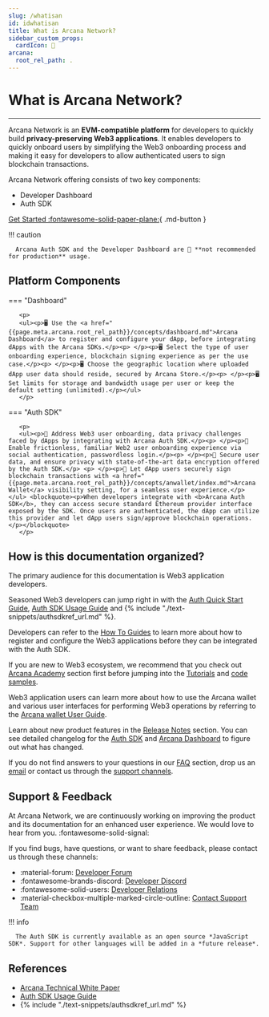 ```yaml
---
slug: /whatisan
id: idwhatisan
title: What is Arcana Network?
sidebar_custom_props:
  cardIcon: 📝
arcana:
  root_rel_path: .
---
```


# What is Arcana Network?

[Arcana Technical White Paper]: https://www.notion.so/Arcana-Technical-Docs-a1d7fd0d2970452586c693e4fee14d08

---

Arcana Network is an **EVM-compatible platform** for developers to quickly build **privacy-preserving Web3 applications**. It enables developers to quickly onboard users by simplifying the Web3 onboarding process and making it easy for developers to allow authenticated users to sign blockchain transactions.

Arcana Network offering consists of two key components:

* Developer Dashboard
* Auth SDK

[Get Started :fontawesome-solid-paper-plane:]({{page.meta.arcana.root_rel_path}}/walletsdk/wallet_qs.md){ .md-button }

!!! caution

      Arcana Auth SDK and the Developer Dashboard are 🚫 **not recommended for production** usage.

## Platform Components

=== "Dashboard"

       <p>
       <ul><p>🖥️ Use the <a href="{{page.meta.arcana.root_rel_path}}/concepts/dashboard.md">Arcana Dashboard</a> to register and configure your dApp, before integrating dApps with the Arcana SDKs.</p><p> </p><p>🖥️ Select the type of user onboarding experience, blockchain signing experience as per the use case.</p><p> </p><p>🖥️ Choose the geographic location where uploaded dApp user data should reside, secured by Arcana Store.</p><p> </p><p>🖥️ Set limits for storage and bandwidth usage per user or keep the default setting (unlimited).</p></ul>
       </p>
   
=== "Auth SDK"

       <p>
       <ul><p>🔐 Address Web3 user onboarding, data privacy challenges faced by dApps by integrating with Arcana Auth SDK.</p><p> </p><p>🔐 Enable frictionless, familiar Web2 user onboarding experience via social authentication, passwordless login.</p><p> </p><p>🔐 Secure user data, and ensure privacy with state-of-the-art data encryption offered by the Auth SDK.</p> <p> </p><p>🔐 Let dApp users securely sign blockchain transactions with <a href="{{page.meta.arcana.root_rel_path}}/concepts/anwallet/index.md">Arcana Wallet</a> visibility setting, for a seamless user experience.</p></ul> <blockquote><p>When developers integrate with <b>Arcana Auth SDK</b>, they can access secure standard Ethereum provider interface exposed by the SDK. Once users are authenticated, the dApp can utilize this provider and let dApp users sign/approve blockchain operations.</p></blockquote>
       </p>

## How is this documentation organized?

The primary audience for this documentation is Web3 application developers.

Seasoned Web3 developers can jump right in with the [Auth Quick Start Guide]({{page.meta.arcana.root_rel_path}}/walletsdk/wallet_qs.md), [Auth SDK Usage Guide]({{page.meta.arcana.root_rel_path}}/walletsdk/wallet_usage.md) and {% include "./text-snippets/authsdkref_url.md" %}.

Developers can refer to the [How To Guides]({{page.meta.arcana.root_rel_path}}/howto/index.md) to learn more about how to register and configure the Web3 applications before they can be integrated with the Auth SDK.

If you are new to Web3 ecosystem, we recommend that you check out [Arcana Academy]({{page.meta.arcana.root_rel_path}}/an_academy/index.md) section first before jumping into the [Tutorials]({{page.meta.arcana.root_rel_path}}/tutorials/index.md) and [code samples]({{page.meta.arcana.root_rel_path}}/tutorials/code_samples/index.md). 

Web3 application users can learn more about how to use the Arcana wallet and various user interfaces for performing Web3 operations by referring to the [Arcana wallet User Guide]({{page.meta.arcana.root_rel_path}}/user_guides/wallet_ui/index.md).

Learn about new product features in the [Release Notes]({{page.meta.arcana.root_rel_path}}/relnotes/index.md) section. You can see detailed changelog for the [Auth SDK](https://github.com/arcana-network/auth/releases/tag/v0.3.0) and [Arcana Dashboard](https://github.com/arcana-network/developer-dashboard/releases/tag/v0.2.0) to figure out what has changed.

If you do not find answers to your questions in our [FAQ]({{page.meta.arcana.root_rel_path}}/faq/index.md) section, drop us an [email](mailto://support@arcana.network) or contact us through the [support channels](#support--feedback).

## Support & Feedback

At Arcana Network, we are continuously working on improving the product and its documentation for an enhanced user experience. We would love to hear from you. :fontawesome-solid-signal:

If you find bugs, have questions, or want to share feedback, please contact us through these channels:

- :material-forum: [Developer Forum](https://forum.arcana.network)
- :fontawesome-brands-discord: [Developer Discord](https://discord.gg/6g7fQvEpdy)
- :fontawesome-solid-users: [Developer Relations](mailto:devrel@arcana.network)
- :material-checkbox-multiple-marked-circle-outline: [Contact Support Team](mailto:support@arcana.network)

!!! info

      The Auth SDK is currently available as an open source *JavaScript SDK*. Support for other languages will be added in a *future release*.

## References

* [Arcana Technical White Paper]
* [Auth SDK Usage Guide]({{page.meta.arcana.root_rel_path}}/walletsdk/wallet_usage.md)
* {% include "./text-snippets/authsdkref_url.md" %}